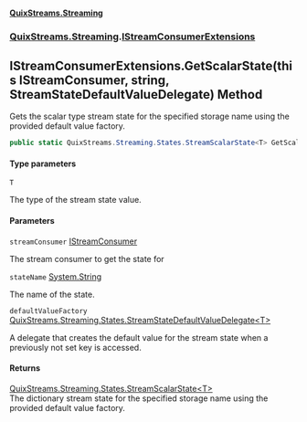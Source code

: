 #### [QuixStreams.Streaming](index.md 'index')
### [QuixStreams.Streaming](QuixStreams.Streaming.md 'QuixStreams.Streaming').[IStreamConsumerExtensions](IStreamConsumerExtensions.md 'QuixStreams.Streaming.IStreamConsumerExtensions')

## IStreamConsumerExtensions.GetScalarState<T>(this IStreamConsumer, string, StreamStateDefaultValueDelegate<T>) Method

Gets the scalar type stream state for the specified storage name using the provided default value factory.

```csharp
public static QuixStreams.Streaming.States.StreamScalarState<T> GetScalarState<T>(this QuixStreams.Streaming.IStreamConsumer streamConsumer, string stateName, QuixStreams.Streaming.States.StreamStateDefaultValueDelegate<T> defaultValueFactory=null);
```
#### Type parameters

<a name='QuixStreams.Streaming.IStreamConsumerExtensions.GetScalarState_T_(thisQuixStreams.Streaming.IStreamConsumer,string,QuixStreams.Streaming.States.StreamStateDefaultValueDelegate_T_).T'></a>

`T`

The type of the stream state value.
#### Parameters

<a name='QuixStreams.Streaming.IStreamConsumerExtensions.GetScalarState_T_(thisQuixStreams.Streaming.IStreamConsumer,string,QuixStreams.Streaming.States.StreamStateDefaultValueDelegate_T_).streamConsumer'></a>

`streamConsumer` [IStreamConsumer](IStreamConsumer.md 'QuixStreams.Streaming.IStreamConsumer')

The stream consumer to get the state for

<a name='QuixStreams.Streaming.IStreamConsumerExtensions.GetScalarState_T_(thisQuixStreams.Streaming.IStreamConsumer,string,QuixStreams.Streaming.States.StreamStateDefaultValueDelegate_T_).stateName'></a>

`stateName` [System.String](https://docs.microsoft.com/en-us/dotnet/api/System.String 'System.String')

The name of the state.

<a name='QuixStreams.Streaming.IStreamConsumerExtensions.GetScalarState_T_(thisQuixStreams.Streaming.IStreamConsumer,string,QuixStreams.Streaming.States.StreamStateDefaultValueDelegate_T_).defaultValueFactory'></a>

`defaultValueFactory` [QuixStreams.Streaming.States.StreamStateDefaultValueDelegate&lt;](StreamStateDefaultValueDelegate_T_(string).md 'QuixStreams.Streaming.States.StreamStateDefaultValueDelegate<T>(string)')[T](IStreamConsumerExtensions.GetScalarState_T_(thisIStreamConsumer,string,StreamStateDefaultValueDelegate_T_).md#QuixStreams.Streaming.IStreamConsumerExtensions.GetScalarState_T_(thisQuixStreams.Streaming.IStreamConsumer,string,QuixStreams.Streaming.States.StreamStateDefaultValueDelegate_T_).T 'QuixStreams.Streaming.IStreamConsumerExtensions.GetScalarState<T>(this QuixStreams.Streaming.IStreamConsumer, string, QuixStreams.Streaming.States.StreamStateDefaultValueDelegate<T>).T')[&gt;](StreamStateDefaultValueDelegate_T_(string).md 'QuixStreams.Streaming.States.StreamStateDefaultValueDelegate<T>(string)')

A delegate that creates the default value for the stream state when a previously not set key is accessed.

#### Returns
[QuixStreams.Streaming.States.StreamScalarState&lt;](StreamScalarState_T_.md 'QuixStreams.Streaming.States.StreamScalarState<T>')[T](IStreamConsumerExtensions.GetScalarState_T_(thisIStreamConsumer,string,StreamStateDefaultValueDelegate_T_).md#QuixStreams.Streaming.IStreamConsumerExtensions.GetScalarState_T_(thisQuixStreams.Streaming.IStreamConsumer,string,QuixStreams.Streaming.States.StreamStateDefaultValueDelegate_T_).T 'QuixStreams.Streaming.IStreamConsumerExtensions.GetScalarState<T>(this QuixStreams.Streaming.IStreamConsumer, string, QuixStreams.Streaming.States.StreamStateDefaultValueDelegate<T>).T')[&gt;](StreamScalarState_T_.md 'QuixStreams.Streaming.States.StreamScalarState<T>')  
The dictionary stream state for the specified storage name using the provided default value factory.